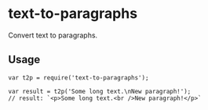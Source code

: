 # text-to-paragraphs

Convert text to paragraphs.

## Usage

```
var t2p = require('text-to-paragraphs');

var result = t2p('Some long text.\nNew paragraph!');
// result: `<p>Some long text.<br />New paragraph!</p>`

```
